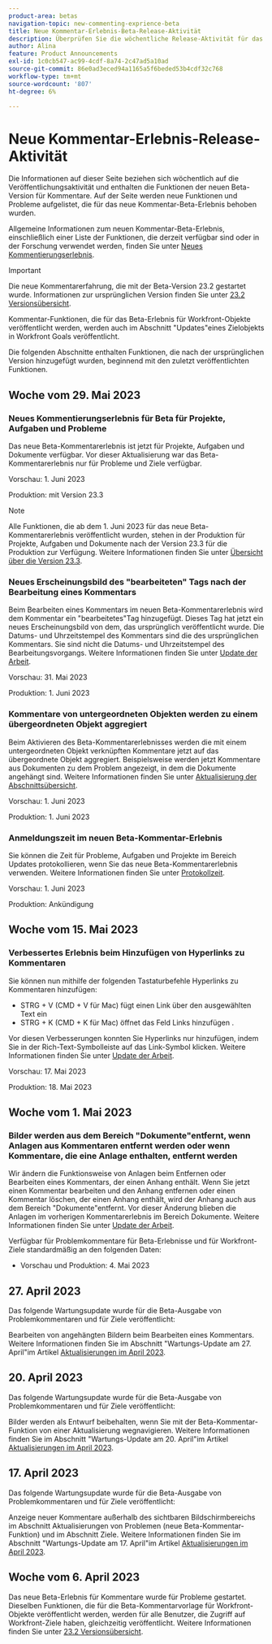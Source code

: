 ```yaml
---
product-area: betas
navigation-topic: new-commenting-exprience-beta
title: Neue Kommentar-Erlebnis-Beta-Release-Aktivität
description: Überprüfen Sie die wöchentliche Release-Aktivität für das neue Beta-Kommentarerlebnis für Adobe Workfront.
author: Alina
feature: Product Announcements
exl-id: 1c0cb547-ac99-4cdf-8a74-2c47ad5a10ad
source-git-commit: 86e0ad3eced94a1165a5f6beded53b4cdf32c768
workflow-type: tm+mt
source-wordcount: '807'
ht-degree: 6%

---
```


# Neue Kommentar-Erlebnis-Release-Aktivität

Die Informationen auf dieser Seite beziehen sich wöchentlich auf die Veröffentlichungsaktivität und enthalten die Funktionen der neuen Beta-Version für Kommentare. Auf der Seite werden neue Funktionen und Probleme aufgelistet, die für das neue Kommentar-Beta-Erlebnis behoben wurden.

Allgemeine Informationen zum neuen Kommentar-Beta-Erlebnis, einschließlich einer Liste der Funktionen, die derzeit verfügbar sind oder in der Forschung verwendet werden, finden Sie unter [Neues Kommentierungserlebnis](../new-commenting-experience-beta/unified-commenting-experience.md).

>[!IMPORTANT]
>
>Die neue Kommentarerfahrung, die mit der Beta-Version 23.2 gestartet wurde. Informationen zur ursprünglichen Version finden Sie unter [23.2 Versionsübersicht](../../product-releases/23.2-release-activity/23-2-release-overview.md).
>
>Kommentar-Funktionen, die für das Beta-Erlebnis für Workfront-Objekte veröffentlicht werden, werden auch im Abschnitt &quot;Updates&quot;eines Zielobjekts in Workfront Goals veröffentlicht.

Die folgenden Abschnitte enthalten Funktionen, die nach der ursprünglichen Version hinzugefügt wurden, beginnend mit den zuletzt veröffentlichten Funktionen.

## Woche vom 29. Mai 2023

### Neues Kommentierungserlebnis für Beta für Projekte, Aufgaben und Probleme

Das neue Beta-Kommentarerlebnis ist jetzt für Projekte, Aufgaben und Dokumente verfügbar. Vor dieser Aktualisierung war das Beta-Kommentarerlebnis nur für Probleme und Ziele verfügbar.

Vorschau: 1. Juni 2023

Produktion: mit Version 23.3

>[!NOTE]
>
>Alle Funktionen, die ab dem 1. Juni 2023 für das neue Beta-Kommentarerlebnis veröffentlicht wurden, stehen in der Produktion für Projekte, Aufgaben und Dokumente nach der Version 23.3 für die Produktion zur Verfügung. Weitere Informationen finden Sie unter [Übersicht über die Version 23.3](../../../product-announcements/product-releases/23.3-release-activity/23-3-release-overview.md).

### Neues Erscheinungsbild des &quot;bearbeiteten&quot; Tags nach der Bearbeitung eines Kommentars

Beim Bearbeiten eines Kommentars im neuen Beta-Kommentarerlebnis wird dem Kommentar ein &quot;bearbeitetes&quot;Tag hinzugefügt. Dieses Tag hat jetzt ein neues Erscheinungsbild von dem, das ursprünglich veröffentlicht wurde. Die Datums- und Uhrzeitstempel des Kommentars sind die des ursprünglichen Kommentars. Sie sind nicht die Datums- und Uhrzeitstempel des Bearbeitungsvorgangs.  Weitere Informationen finden Sie unter [Update der Arbeit](../../../workfront-basics/updating-work-items-and-viewing-updates/update-work.md).

Vorschau: 31. Mai 2023

Produktion: 1. Juni 2023

### Kommentare von untergeordneten Objekten werden zu einem übergeordneten Objekt aggregiert

Beim Aktivieren des Beta-Kommentarerlebnisses werden die mit einem untergeordneten Objekt verknüpften Kommentare jetzt auf das übergeordnete Objekt aggregiert. Beispielsweise werden jetzt Kommentare aus Dokumenten zu dem Problem angezeigt, in dem die Dokumente angehängt sind. Weitere Informationen finden Sie unter [Aktualisierung der Abschnittsübersicht](../../../workfront-basics/updating-work-items-and-viewing-updates/updates-tab-overview.md).

Vorschau: 1. Juni 2023

Produktion: 1. Juni 2023

### Anmeldungszeit im neuen Beta-Kommentar-Erlebnis

Sie können die Zeit für Probleme, Aufgaben und Projekte im Bereich Updates protokollieren, wenn Sie das neue Beta-Kommentarerlebnis verwenden. Weitere Informationen finden Sie unter [Protokollzeit](../../../timesheets/create-and-manage-timesheets/log-time.md).

Vorschau: 1. Juni 2023

Produktion: Ankündigung

## Woche vom 15. Mai 2023

### Verbessertes Erlebnis beim Hinzufügen von Hyperlinks zu Kommentaren

Sie können nun mithilfe der folgenden Tastaturbefehle Hyperlinks zu Kommentaren hinzufügen:

* STRG + V (CMD + V für Mac) fügt einen Link über den ausgewählten Text ein
* STRG + K (CMD + K für Mac) öffnet das Feld Links hinzufügen .

Vor diesen Verbesserungen konnten Sie Hyperlinks nur hinzufügen, indem Sie in der Rich-Text-Symbolleiste auf das Link-Symbol klicken. Weitere Informationen finden Sie unter [Update der Arbeit](../../../workfront-basics/updating-work-items-and-viewing-updates/update-work.md).

Vorschau: 17. Mai 2023

Produktion: 18. Mai 2023

## Woche vom 1. Mai 2023

### Bilder werden aus dem Bereich &quot;Dokumente&quot;entfernt, wenn Anlagen aus Kommentaren entfernt werden oder wenn Kommentare, die eine Anlage enthalten, entfernt werden

Wir ändern die Funktionsweise von Anlagen beim Entfernen oder Bearbeiten eines Kommentars, der einen Anhang enthält. Wenn Sie jetzt einen Kommentar bearbeiten und den Anhang entfernen oder einen Kommentar löschen, der einen Anhang enthält, wird der Anhang auch aus dem Bereich &quot;Dokumente&quot;entfernt. Vor dieser Änderung blieben die Anlagen im vorherigen Kommentarerlebnis im Bereich Dokumente. Weitere Informationen finden Sie unter [Update der Arbeit](../../../workfront-basics/updating-work-items-and-viewing-updates/update-work.md).

Verfügbar für Problemkommentare für Beta-Erlebnisse und für Workfront-Ziele standardmäßig an den folgenden Daten:

* Vorschau und Produktion: 4. Mai 2023


## 27. April 2023

Das folgende Wartungsupdate wurde für die Beta-Ausgabe von Problemkommentaren und für Ziele veröffentlicht:

Bearbeiten von angehängten Bildern beim Bearbeiten eines Kommentars. Weitere Informationen finden Sie im Abschnitt &quot;Wartungs-Update am 27. April&quot;im Artikel <a href="https://experienceleague.adobe.com/docs/workfront-known-issues/releases/current-updates.html?lang=en#updates-in-april-2023">Aktualisierungen im April 2023</a>.

## 20. April 2023

Das folgende Wartungsupdate wurde für die Beta-Ausgabe von Problemkommentaren und für Ziele veröffentlicht:

Bilder werden als Entwurf beibehalten, wenn Sie mit der Beta-Kommentar-Funktion von einer Aktualisierung wegnavigieren. Weitere Informationen finden Sie im Abschnitt &quot;Wartungs-Update am 20. April&quot;im Artikel <a href="https://experienceleague.adobe.com/docs/workfront-known-issues/releases/current-updates.html?lang=en#updates-in-april-2023">Aktualisierungen im April 2023</a>.

## 17. April 2023

Das folgende Wartungsupdate wurde für die Beta-Ausgabe von Problemkommentaren und für Ziele veröffentlicht:

Anzeige neuer Kommentare außerhalb des sichtbaren Bildschirmbereichs im Abschnitt Aktualisierungen von Problemen (neue Beta-Kommentar-Funktion) und im Abschnitt Ziele. Weitere Informationen finden Sie im Abschnitt &quot;Wartungs-Update am 17. April&quot;im Artikel  <a href="https://experienceleague.adobe.com/docs/workfront-known-issues/releases/current-updates.html?lang=en#updates-in-april-2023">Aktualisierungen im April 2023</a>.


## Woche vom 6. April 2023

Das neue Beta-Erlebnis für Kommentare wurde für Probleme gestartet.
Dieselben Funktionen, die für die Beta-Kommentarvorlage für Workfront-Objekte veröffentlicht werden, werden für alle Benutzer, die Zugriff auf Workfront-Ziele haben, gleichzeitig veröffentlicht. Weitere Informationen finden Sie unter [23.2 Versionsübersicht](../../product-releases/23.2-release-activity/23-2-release-overview.md).
